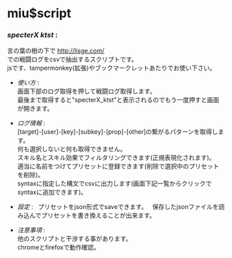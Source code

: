 # miu$script  
### *specterX ktst* :  
言の葉の樹の下で <http://lisge.com/>  
での戦闘ログをcsvで抽出するスクリプトです。  
jsです、tampermonkey(拡張)やブックマークレットあたりでお使い下さい。  

* _使い方_ :  
画面下部のログ取得を押して戦闘ログ取得します。  
最後まで取得すると"specterX_ktst"と表示されるのでもう一度押すと画面が開きます。  

* _ログ情報_ :  
[target]-[user]-[key]-[subkey]-[prop]-[other]の繋がるパターンを取得します。  
何も選択しないと何も取得できません。  
スキル名とスキル効果でフィルタリングできます(正規表現化されます)。  
適当に名前をつけてプリセットに登録できます(削除で選択中のプリセットを削除)。  
syntaxに指定した構文でcsvに出力します(画面下記一覧からクリックでsyntaxに追加できます)。  

* _設定_ :  
プリセットをjson形式でsaveできます。  
保存したjsonファイルを読み込んでプリセットを書き換えることが出来ます。  

* _注意事項_ :  
他のスクリプトと干渉する事があります。  
chromeとfirefoxで動作確認。  
